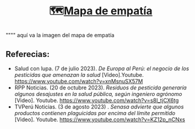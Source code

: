 # <p align="center">🗺️<u>Mapa de empatía</u></p>

"""" aquí va la imagen del mapa de empatía


## Referecias:
- Salud con lupa. (7 de julio 2023). *De Europa al Perú: el negocio de los pesticidas que amenazan la salud* [Video].Youtube. https://www.youtube.com/watch?v=xnMsnuSX57M
- RPP Noticias. (20 de octubre 2023). *Residuos de pesticida generaría algunos desajustes en la salud pública, según ingeniero agrónomo* [Video]. Youtube. https://www.youtube.com/watch?v=s8I_tjCX6tg
- TVPerú Noticias. (3 de agosto 2023) . *Senasa advierte que algunos productos contienen plaguicidas por encima del límite permitido* [Video]. Youtube. https://www.youtube.com/watch?v=KZ12p_nCNxs
